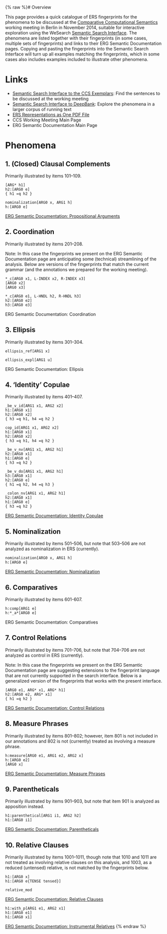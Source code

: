 {% raw %}# Overview

This page provides a quick catalogue of ERS fingerprints for the
phenomena to be discussed at the [Comparative Computational
Semantics]() working meeting in Berlin in November 2014,
suitable for interactive exploration using the WeSearch
[Semantic Search Interface](http://wesearch.delph-in.net). The phenomena
are listed together with their fingerprints (in some cases, multiple
sets of fingerprints) and links to their ERG Semantic Documentation
pages. Copying and pasting the fingerprints into the Semantic Search
Interface will turn up all examples matching the fingerprints, which in
some cases also includes examples included to illustrate other
phenomena.

# Links

- [Semantic Search Interface to the CCS
Exemplars](http://wesearch.delph-in.net/esd/search.jsp): Find the
sentences to be discussed at the working meeting
- [Semantic Search Interface to
DeepBank](http://wesearch.delph-in.net/esd/search.jsp): Explore the
phenomena in a larger corpus of running text
- [ERS Representations as One PDF
File](http://svn.emmtee.net/trunk/uio/wesearch/ccs/erg/mrs.pdf)
- CCS Working Meeting Main Page
- ERG Semantic Documentation Main Page

# Phenomena

## 1. (Closed) Clausal Complements

Primarily illustrated by items 101–109.

    [ARG* h1]
    h2:[ARG0 e]
    { h1 =q h2 }
    
    nominalization[ARG0 x, ARG1 h]
    h:[ARG0 e]

[ERG Semantic Documentation: Propositional
Arguments]()

## 2. Coordination

Primarily illustrated by items 201–208.

Note: In this case the fingerprints we present on the ERG Semantic
Documentation page are anticipating some (technical) streamlining of the
analysis. Below are versions of the fingerprints that match the current
grammar (and the annotations we prepared for the working meeting).

    *_c[ARG0 x1, L-INDEX x2, R-INDEX x3]
    [ARG0 x2]
    [ARG0 x3]
    
    *_c[ARG0 e1, L-HNDL h2, R-HNDL h3]
    h2:[ARG0 e2]
    h3:[ARG0 e3]

ERG Semantic Documentation: Coordination

## 3. Ellipsis

Primarily illustrated by items 301–304.

    ellipsis_ref[ARG1 x]
    
    ellipsis_expl[ARG1 u]

ERG Semantic Documentation: Ellipsis

## 4. ‘Identity’ Copulae

Primarily illustrated by items 401–407.

    _be_v_id[ARG1 x1, ARG2 x2]
    h1:[ARG0 x1]
    h2:[ARG0 x2]
    { h3 =q h1, h4 =q h2 }
    
    cop_id[ARG1 x1, ARG2 x2]
    h1:[ARG0 x1]
    h2:[ARG0 x2]
    { h3 =q h1, h4 =q h2 }
    
    _be_v_nv[ARG1 x1, ARG2 h1]
    h2:[ARG0 x1]
    h1:[ARG0 e]
    { h3 =q h2 }
    
    _be_v_do[ARG1 x1, ARG2 h1]
    h3:[ARG0 x1]
    h2:[ARG0 e]
    { h1 =q h2, h4 =q h3 }
    
    _colon_nv[ARG1 x1, ARG2 h1]
    h2:[ARG0 x1]
    h1:[ARG0 e]
    { h3 =q h2 }

[ERG Semantic Documentation: Identity
Copulae]()

## 5. Nominalization

Primarily illustrated by items 501–506, but note that 503–506 are not
analyzed as nominalization in ERS (currently).

    nominalization[ARG0 x, ARG1 h]
    h:[ARG0 e]

[ERG Semantic Documentation:
Nominalization]()

## 6. Comparatives

Primarily illustrated by items 601-607.

    h:comp[ARG1 e]
    h:*_a*[ARG0 e]

ERG Semantic Documentation: Comparatives

## 7. Control Relations

Primarily illustrated by items 701–706, but note that 704–706 are not
analyzed as control in ERS (currently).

Note: In this case the fingerprints we present on the ERG Semantic
Documentation page are suggesting extensions to the fingerprint language
that are not currently supported in the search interface. Below is a
generalized version of the fingerprints that works with the present
interface.

    [ARG0 e1, ARG* x1, ARG* h1]
    h2:[ARG0 e2, ARG* x1]
    { h1 =q h2 }

[ERG Semantic Documentation: Control
Relations]()

## 8. Measure Phrases

Primarily illustrated by items 801–802; however, item 801 is not
included in our annotations and 802 is not (currently) treated as
involving a measure phrase.

    h:measure[ARG0 e1, ARG1 e2, ARG2 x]
    h:[ARG0 e2]
    [ARG0 x]

[ERG Semantic Documentation: Measure
Phrases]()

## 9. Parentheticals

Primarily illustrated by items 901–903, but note that item 901 is
analyzed as apposition instead.

    h1:parenthetical[ARG1 i1, ARG2 h2]
    h1:[ARG0 i1]

[ERG Semantic Documentation:
Parentheticals]()

## 10. Relative Clauses

Primarily illustrated by items 1001–1011, though note that 1010 and 1011
are not treated as involving relative clauses on this analysis, and
1003, as a reduced (untensed) relative, is not matched by the
fingerprints below.

    h1:[ARG0 x]
    h1:[ARG0 e{TENSE tensed}]
    
    relative_mod

[ERG Semantic Documentation: Relative
Clauses]()

    h1:with_p[ARG1 e1, ARG2 x1]
    h1:[ARG0 e1]
    h1:[ARG0 x1]

[ERG Semantic Documentation: Instrumental
Relatives]()
<update date omitted for speed>{% endraw %}